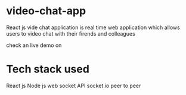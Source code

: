 # video-chat-app

React js vide chat application is real time web application which allows users to video chat with their firends and colleagues

check an live demo on 


# Tech stack used

React js 
Node js
web socket API
socket.io
peer to peer

